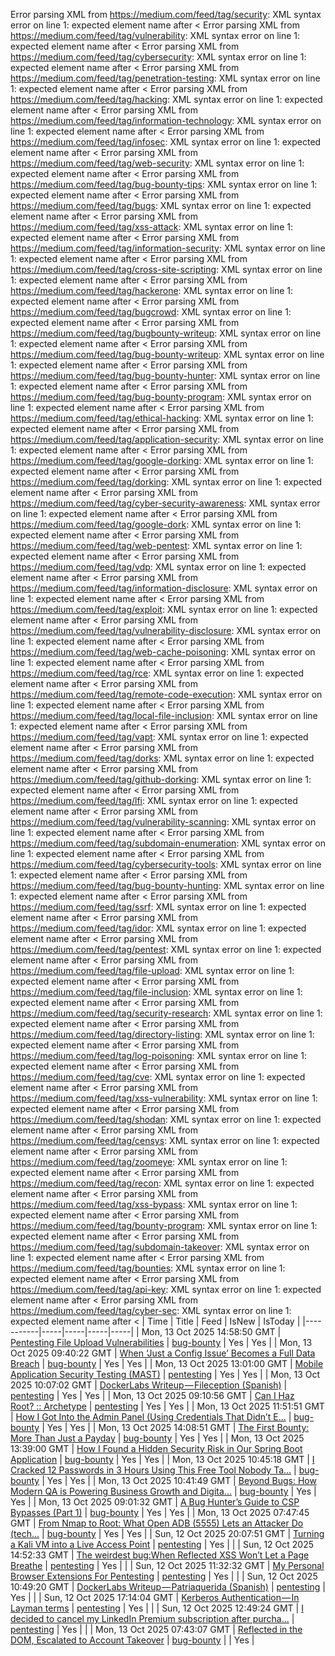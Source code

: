 Error parsing XML from https://medium.com/feed/tag/security: XML syntax error on line 1: expected element name after <
Error parsing XML from https://medium.com/feed/tag/vulnerability: XML syntax error on line 1: expected element name after <
Error parsing XML from https://medium.com/feed/tag/cybersecurity: XML syntax error on line 1: expected element name after <
Error parsing XML from https://medium.com/feed/tag/penetration-testing: XML syntax error on line 1: expected element name after <
Error parsing XML from https://medium.com/feed/tag/hacking: XML syntax error on line 1: expected element name after <
Error parsing XML from https://medium.com/feed/tag/information-technology: XML syntax error on line 1: expected element name after <
Error parsing XML from https://medium.com/feed/tag/infosec: XML syntax error on line 1: expected element name after <
Error parsing XML from https://medium.com/feed/tag/web-security: XML syntax error on line 1: expected element name after <
Error parsing XML from https://medium.com/feed/tag/bug-bounty-tips: XML syntax error on line 1: expected element name after <
Error parsing XML from https://medium.com/feed/tag/bugs: XML syntax error on line 1: expected element name after <
Error parsing XML from https://medium.com/feed/tag/xss-attack: XML syntax error on line 1: expected element name after <
Error parsing XML from https://medium.com/feed/tag/information-security: XML syntax error on line 1: expected element name after <
Error parsing XML from https://medium.com/feed/tag/cross-site-scripting: XML syntax error on line 1: expected element name after <
Error parsing XML from https://medium.com/feed/tag/hackerone: XML syntax error on line 1: expected element name after <
Error parsing XML from https://medium.com/feed/tag/bugcrowd: XML syntax error on line 1: expected element name after <
Error parsing XML from https://medium.com/feed/tag/bugbounty-writeup: XML syntax error on line 1: expected element name after <
Error parsing XML from https://medium.com/feed/tag/bug-bounty-writeup: XML syntax error on line 1: expected element name after <
Error parsing XML from https://medium.com/feed/tag/bug-bounty-hunter: XML syntax error on line 1: expected element name after <
Error parsing XML from https://medium.com/feed/tag/bug-bounty-program: XML syntax error on line 1: expected element name after <
Error parsing XML from https://medium.com/feed/tag/ethical-hacking: XML syntax error on line 1: expected element name after <
Error parsing XML from https://medium.com/feed/tag/application-security: XML syntax error on line 1: expected element name after <
Error parsing XML from https://medium.com/feed/tag/google-dorking: XML syntax error on line 1: expected element name after <
Error parsing XML from https://medium.com/feed/tag/dorking: XML syntax error on line 1: expected element name after <
Error parsing XML from https://medium.com/feed/tag/cyber-security-awareness: XML syntax error on line 1: expected element name after <
Error parsing XML from https://medium.com/feed/tag/google-dork: XML syntax error on line 1: expected element name after <
Error parsing XML from https://medium.com/feed/tag/web-pentest: XML syntax error on line 1: expected element name after <
Error parsing XML from https://medium.com/feed/tag/vdp: XML syntax error on line 1: expected element name after <
Error parsing XML from https://medium.com/feed/tag/information-disclosure: XML syntax error on line 1: expected element name after <
Error parsing XML from https://medium.com/feed/tag/exploit: XML syntax error on line 1: expected element name after <
Error parsing XML from https://medium.com/feed/tag/vulnerability-disclosure: XML syntax error on line 1: expected element name after <
Error parsing XML from https://medium.com/feed/tag/web-cache-poisoning: XML syntax error on line 1: expected element name after <
Error parsing XML from https://medium.com/feed/tag/rce: XML syntax error on line 1: expected element name after <
Error parsing XML from https://medium.com/feed/tag/remote-code-execution: XML syntax error on line 1: expected element name after <
Error parsing XML from https://medium.com/feed/tag/local-file-inclusion: XML syntax error on line 1: expected element name after <
Error parsing XML from https://medium.com/feed/tag/vapt: XML syntax error on line 1: expected element name after <
Error parsing XML from https://medium.com/feed/tag/dorks: XML syntax error on line 1: expected element name after <
Error parsing XML from https://medium.com/feed/tag/github-dorking: XML syntax error on line 1: expected element name after <
Error parsing XML from https://medium.com/feed/tag/lfi: XML syntax error on line 1: expected element name after <
Error parsing XML from https://medium.com/feed/tag/vulnerability-scanning: XML syntax error on line 1: expected element name after <
Error parsing XML from https://medium.com/feed/tag/subdomain-enumeration: XML syntax error on line 1: expected element name after <
Error parsing XML from https://medium.com/feed/tag/cybersecurity-tools: XML syntax error on line 1: expected element name after <
Error parsing XML from https://medium.com/feed/tag/bug-bounty-hunting: XML syntax error on line 1: expected element name after <
Error parsing XML from https://medium.com/feed/tag/ssrf: XML syntax error on line 1: expected element name after <
Error parsing XML from https://medium.com/feed/tag/idor: XML syntax error on line 1: expected element name after <
Error parsing XML from https://medium.com/feed/tag/pentest: XML syntax error on line 1: expected element name after <
Error parsing XML from https://medium.com/feed/tag/file-upload: XML syntax error on line 1: expected element name after <
Error parsing XML from https://medium.com/feed/tag/file-inclusion: XML syntax error on line 1: expected element name after <
Error parsing XML from https://medium.com/feed/tag/security-research: XML syntax error on line 1: expected element name after <
Error parsing XML from https://medium.com/feed/tag/directory-listing: XML syntax error on line 1: expected element name after <
Error parsing XML from https://medium.com/feed/tag/log-poisoning: XML syntax error on line 1: expected element name after <
Error parsing XML from https://medium.com/feed/tag/cve: XML syntax error on line 1: expected element name after <
Error parsing XML from https://medium.com/feed/tag/xss-vulnerability: XML syntax error on line 1: expected element name after <
Error parsing XML from https://medium.com/feed/tag/shodan: XML syntax error on line 1: expected element name after <
Error parsing XML from https://medium.com/feed/tag/censys: XML syntax error on line 1: expected element name after <
Error parsing XML from https://medium.com/feed/tag/zoomeye: XML syntax error on line 1: expected element name after <
Error parsing XML from https://medium.com/feed/tag/recon: XML syntax error on line 1: expected element name after <
Error parsing XML from https://medium.com/feed/tag/xss-bypass: XML syntax error on line 1: expected element name after <
Error parsing XML from https://medium.com/feed/tag/bounty-program: XML syntax error on line 1: expected element name after <
Error parsing XML from https://medium.com/feed/tag/subdomain-takeover: XML syntax error on line 1: expected element name after <
Error parsing XML from https://medium.com/feed/tag/bounties: XML syntax error on line 1: expected element name after <
Error parsing XML from https://medium.com/feed/tag/api-key: XML syntax error on line 1: expected element name after <
Error parsing XML from https://medium.com/feed/tag/cyber-sec: XML syntax error on line 1: expected element name after <
| Time | Title | Feed | IsNew | IsToday |
|-----------|-----|-----|-----|-----|
| Mon, 13 Oct 2025 14:58:50 GMT | [Pentesting File Upload Vulnerabilities](https://freedium.cfd/https://medium.com/p/ce54e7f419de) | [bug-bounty](https://medium.com/feed/tag/bug-bounty) | Yes | Yes |
| Mon, 13 Oct 2025 09:40:22 GMT | [When ‘Just a Config Issue’ Becomes a Full Data Breach](https://freedium.cfd/https://medium.com/p/e7c769f6872b) | [bug-bounty](https://medium.com/feed/tag/bug-bounty) | Yes | Yes |
| Mon, 13 Oct 2025 13:01:00 GMT | [Mobile Application Security Testing (MAST)](https://freedium.cfd/https://medium.com/p/4d7699dcd889) | [pentesting](https://medium.com/feed/tag/pentesting) | Yes | Yes |
| Mon, 13 Oct 2025 10:07:02 GMT | [DockerLabs Writeup — Fileception (Spanish)](https://freedium.cfd/https://medium.com/p/7787a19a4458) | [pentesting](https://medium.com/feed/tag/pentesting) | Yes | Yes |
| Mon, 13 Oct 2025 09:10:56 GMT | [Can I Haz Root? :: Archetype](https://freedium.cfd/https://medium.com/p/563a6416c96e) | [pentesting](https://medium.com/feed/tag/pentesting) | Yes | Yes |
| Mon, 13 Oct 2025 11:51:51 GMT | [How I Got Into the Admin Panel (Using Credentials That Didn’t E...](https://freedium.cfd/https://medium.com/p/3aa14a6bd836) | [bug-bounty](https://medium.com/feed/tag/bug-bounty) | Yes | Yes |
| Mon, 13 Oct 2025 14:08:51 GMT | [The First Bounty: More Than Just a Payday](https://freedium.cfd/https://medium.com/p/bd3e8abeac01) | [bug-bounty](https://medium.com/feed/tag/bug-bounty) | Yes | Yes |
| Mon, 13 Oct 2025 13:39:00 GMT | [How I Found a Hidden Security Risk in Our Spring Boot Application](https://freedium.cfd/https://medium.com/p/332ba7df530d) | [bug-bounty](https://medium.com/feed/tag/bug-bounty) | Yes | Yes |
| Mon, 13 Oct 2025 10:45:18 GMT | [ I Cracked 12 Passwords in 3 Hours Using This Free Tool Nobody Ta...](https://freedium.cfd/https://medium.com/p/3f9299010b6d) | [bug-bounty](https://medium.com/feed/tag/bug-bounty) | Yes | Yes |
| Mon, 13 Oct 2025 10:41:49 GMT | [Beyond Bugs: How Modern QA is Powering Business Growth and Digita...](https://freedium.cfd/https://medium.com/p/2e6a98f35991) | [bug-bounty](https://medium.com/feed/tag/bug-bounty) | Yes | Yes |
| Mon, 13 Oct 2025 09:01:32 GMT | [A Bug Hunter’s Guide to CSP Bypasses (Part 1)](https://freedium.cfd/https://medium.com/p/69b606fd2699) | [bug-bounty](https://medium.com/feed/tag/bug-bounty) | Yes | Yes |
| Mon, 13 Oct 2025 07:47:45 GMT | [From Nmap to Root: What Open ADB (5555) Lets an Attacker Do (tech...](https://freedium.cfd/https://medium.com/p/aec9403c431a) | [bug-bounty](https://medium.com/feed/tag/bug-bounty) | Yes | Yes |
| Sun, 12 Oct 2025 20:07:51 GMT | [Turning a Kali VM into a Live Access Point](https://freedium.cfd/https://medium.com/p/71b6f79d98ce) | [pentesting](https://medium.com/feed/tag/pentesting) | Yes |  |
| Sun, 12 Oct 2025 14:52:33 GMT | [The weirdest bug:When Reflected XSS Won’t Let a Page Breathe](https://freedium.cfd/https://medium.com/p/58be5cdfb569) | [pentesting](https://medium.com/feed/tag/pentesting) | Yes |  |
| Sun, 12 Oct 2025 11:32:32 GMT | [My Personal Browser Extensions For Pentesting](https://freedium.cfd/https://medium.com/p/fd8b72f4aec5) | [pentesting](https://medium.com/feed/tag/pentesting) | Yes |  |
| Sun, 12 Oct 2025 10:49:20 GMT | [DockerLabs Writeup — Patriaquerida (Spanish)](https://freedium.cfd/https://medium.com/p/748be259cf47) | [pentesting](https://medium.com/feed/tag/pentesting) | Yes |  |
| Sun, 12 Oct 2025 17:14:04 GMT | [Kerberos Authentication — In Layman terms](https://freedium.cfd/https://medium.com/p/19ed33532206) | [pentesting](https://medium.com/feed/tag/pentesting) | Yes |  |
| Sun, 12 Oct 2025 12:49:24 GMT | [I decided to cancel my LinkedIn Premium subscription after purcha...](https://freedium.cfd/https://medium.com/p/85011c3cce75) | [pentesting](https://medium.com/feed/tag/pentesting) | Yes |  |
| Mon, 13 Oct 2025 07:43:07 GMT | [Reflected in the DOM, Escalated to Account Takeover](https://freedium.cfd/https://medium.com/p/a378659779c0) | [bug-bounty](https://medium.com/feed/tag/bug-bounty) |  | Yes |
